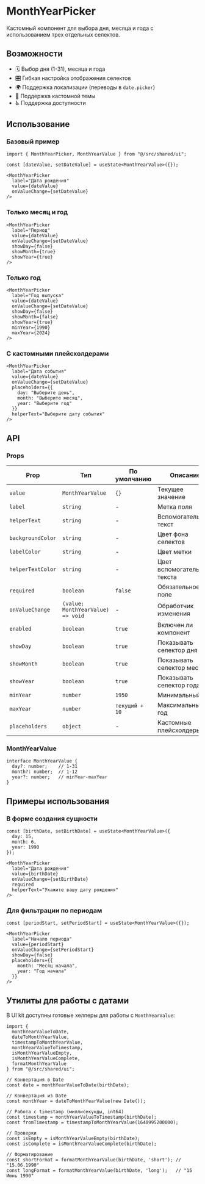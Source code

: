 # MonthYearPicker

Кастомный компонент для выбора дня, месяца и года с использованием трех отдельных селектов.

## Возможности

- 🗓️ Выбор дня (1-31), месяца и года
- 🎛️ Гибкая настройка отображения селектов
- 🌍 Поддержка локализации (переводы в `date.picker`)
- 🎨 Поддержка кастомной темы
- ♿ Поддержка доступности

## Использование

### Базовый пример

```tsx
import { MonthYearPicker, MonthYearValue } from "@/src/shared/ui";

const [dateValue, setDateValue] = useState<MonthYearValue>({});

<MonthYearPicker
  label="Дата рождения"
  value={dateValue}
  onValueChange={setDateValue}
/>
```

### Только месяц и год

```tsx
<MonthYearPicker
  label="Период"
  value={dateValue}
  onValueChange={setDateValue}
  showDay={false}
  showMonth={true}
  showYear={true}
/>
```

### Только год

```tsx
<MonthYearPicker
  label="Год выпуска"
  value={dateValue}
  onValueChange={setDateValue}
  showDay={false}
  showMonth={false}
  showYear={true}
  minYear={1990}
  maxYear={2024}
/>
```

### С кастомными плейсхолдерами

```tsx
<MonthYearPicker
  label="Дата события"
  value={dateValue}
  onValueChange={setDateValue}
  placeholders={{
    day: "Выберите день",
    month: "Выберите месяц", 
    year: "Выберите год"
  }}
  helperText="Выберите дату события"
/>
```

## API

### Props

| Prop | Тип | По умолчанию | Описание |
|------|-----|--------------|----------|
| `value` | `MonthYearValue` | `{}` | Текущее значение |
| `label` | `string` | - | Метка поля |
| `helperText` | `string` | - | Вспомогательный текст |
| `backgroundColor` | `string` | - | Цвет фона селектов |
| `labelColor` | `string` | - | Цвет метки |
| `helperTextColor` | `string` | - | Цвет вспомогательного текста |
| `required` | `boolean` | `false` | Обязательное поле |
| `onValueChange` | `(value: MonthYearValue) => void` | - | Обработчик изменения |
| `enabled` | `boolean` | `true` | Включен ли компонент |
| `showDay` | `boolean` | `true` | Показывать селектор дня |
| `showMonth` | `boolean` | `true` | Показывать селектор месяца |
| `showYear` | `boolean` | `true` | Показывать селектор года |
| `minYear` | `number` | `1950` | Минимальный год |
| `maxYear` | `number` | `текущий + 10` | Максимальный год |
| `placeholders` | `object` | - | Кастомные плейсхолдеры |

### MonthYearValue

```tsx
interface MonthYearValue {
  day?: number;    // 1-31
  month?: number;  // 1-12
  year?: number;   // minYear-maxYear
}
```

## Примеры использования

### В форме создания сущности

```tsx
const [birthDate, setBirthDate] = useState<MonthYearValue>({
  day: 15,
  month: 6,
  year: 1990
});

<MonthYearPicker
  label="Дата рождения"
  value={birthDate}
  onValueChange={setBirthDate}
  required
  helperText="Укажите вашу дату рождения"
/>
```

### Для фильтрации по периодам

```tsx
const [periodStart, setPeriodStart] = useState<MonthYearValue>({});

<MonthYearPicker
  label="Начало периода"
  value={periodStart}
  onValueChange={setPeriodStart}
  showDay={false}
  placeholders={{
    month: "Месяц начала",
    year: "Год начала"
  }}
/>
```

## Утилиты для работы с датами

В UI kit доступны готовые хелперы для работы с `MonthYearValue`:

```tsx
import {
  monthYearValueToDate,
  dateToMonthYearValue,
  timestampToMonthYearValue,
  monthYearValueToTimestamp,
  isMonthYearValueEmpty,
  isMonthYearValueComplete,
  formatMonthYearValue
} from "@/src/shared/ui";

// Конвертация в Date
const date = monthYearValueToDate(birthDate);

// Конвертация из Date  
const monthYear = dateToMonthYearValue(new Date());

// Работа с timestamp (миллисекунды, int64)
const timestamp = monthYearValueToTimestamp(birthDate);
const fromTimestamp = timestampToMonthYearValue(1640995200000);

// Проверки
const isEmpty = isMonthYearValueEmpty(birthDate);
const isComplete = isMonthYearValueComplete(birthDate);

// Форматирование
const shortFormat = formatMonthYearValue(birthDate, 'short'); // "15.06.1990"
const longFormat = formatMonthYearValue(birthDate, 'long');   // "15 Июнь 1990"
```
